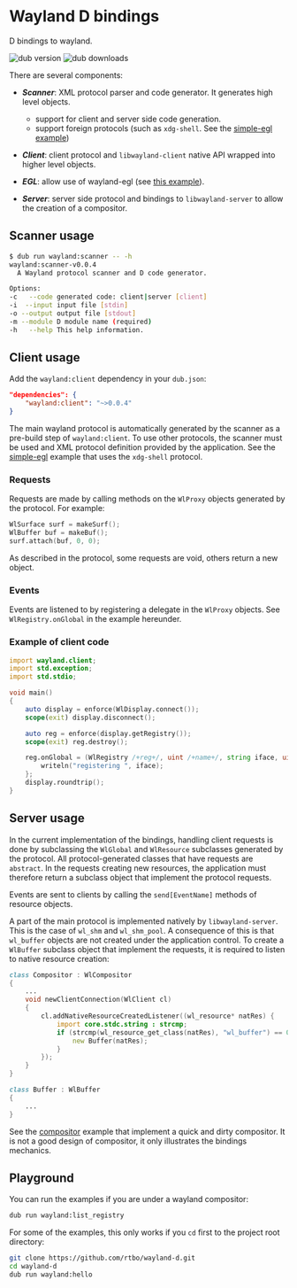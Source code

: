 # Wayland D bindings

D bindings to wayland.

![dub version](https://img.shields.io/dub/v/wayland.svg)
![dub downloads](https://img.shields.io/dub/dt/wayland.svg)

There are several components:
 - __*Scanner*__: XML protocol parser and code generator. It generates high level objects.
   - support for client and server side code generation.
   - support foreign protocols (such as `xdg-shell`. See the [simple-egl example](https://github.com/rtbo/wayland-d/blob/master/examples/simple_egl/source/simple_egl.d))

 - __*Client*__: client protocol and `libwayland-client` native API wrapped into higher level objects.

 - __*EGL*__: allow use of wayland-egl (see [this example](https://github.com/rtbo/wayland-d/blob/master/examples/simple_egl/source/simple_egl.d)).

 - __*Server*__: server side protocol and bindings to `libwayland-server` to allow the creation of a compositor.



## Scanner usage

```sh
$ dub run wayland:scanner -- -h
wayland:scanner-v0.0.4
  A Wayland protocol scanner and D code generator.

Options:
-c   --code generated code: client|server [client]
-i  --input input file [stdin]
-o --output output file [stdout]
-m --module D module name (required)
-h   --help This help information.
```


## Client usage

Add the `wayland:client` dependency in your `dub.json`:
```json
"dependencies": {
    "wayland:client": "~>0.0.4"
}
```
The main wayland protocol is automatically generated by the scanner
as a pre-build step of `wayland:client`.
To use other protocols, the scanner must be used and XML protocol definition
provided by the application. See the [simple-egl](https://github.com/rtbo/wayland-d/blob/master/examples/simple_egl/source/simple_egl.d)
example that uses the `xdg-shell` protocol.

### Requests

Requests are made by calling methods on the `WlProxy` objects generated by the
protocol. For example:
```d
WlSurface surf = makeSurf();
WlBuffer buf = makeBuf();
surf.attach(buf, 0, 0);
```

As described in the protocol, some requests are void, others return a new object.


### Events

Events are listened to by registering a delegate in the `WlProxy` objects.
See `WlRegistry.onGlobal` in the example hereunder.


### Example of client code

```d
import wayland.client;
import std.exception;
import std.stdio;

void main()
{
    auto display = enforce(WlDisplay.connect());
	scope(exit) display.disconnect();

    auto reg = enforce(display.getRegistry());
	scope(exit) reg.destroy();

    reg.onGlobal = (WlRegistry /+reg+/, uint /+name+/, string iface, uint /+ver+/) {
        writeln("registering ", iface);
    };
    display.roundtrip();
}
```

## Server usage

In the current implementation of the bindings, handling client requests is done
by subclassing the `WlGlobal` and `WlResource` subclasses generated by the protocol.
All protocol-generated classes that have requests are `abstract`.
In the requests creating new resources, the application must therefore return
a subclass object that implement the protocol requests.

Events are sent to clients by calling the `send[EventName]` methods of resource objects.

A part of the main protocol is implemented natively by `libwayland-server`. This
is the case of `wl_shm` and `wl_shm_pool`. A consequence of this is that `wl_buffer` objects
are not created under the application control. To create a `WlBuffer` subclass
object that implement the requests, it is required to listen to native resource creation:

```d
class Compositor : WlCompositor
{
    ...
	void newClientConnection(WlClient cl)
	{
		cl.addNativeResourceCreatedListener((wl_resource* natRes) {
			import core.stdc.string : strcmp;
			if (strcmp(wl_resource_get_class(natRes), "wl_buffer") == 0) {
				new Buffer(natRes);
			}
		});
	}
}

class Buffer : WlBuffer
{
    ...
}
```

See the [compositor](https://github.com/rtbo/wayland-d/blob/master/examples/compositor) example
that implement a quick and dirty compositor. It is not a good design of compositor, it only
illustrates the bindings mechanics.


## Playground

You can run the examples if you are under a wayland compositor:
```sh
dub run wayland:list_registry
```
For some of the examples, this only works if you `cd` first to the project root
directory:

```sh
git clone https://github.com/rtbo/wayland-d.git
cd wayland-d
dub run wayland:hello
```
